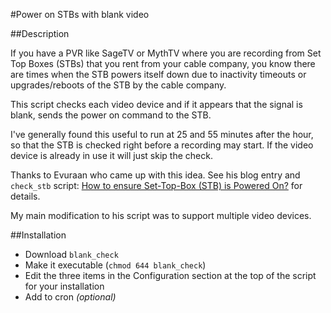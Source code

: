 #Power on STBs with blank video

##Description

If you have a PVR like SageTV or MythTV where you are recording from Set Top Boxes (STBs) that
you rent from your cable company, you know there are times when the STB powers itself down due
to inactivity timeouts or upgrades/reboots of the STB by the cable company.

This script checks each video device and if it appears that the signal is blank, sends the
power on command to the STB.

I've generally found this useful to run at 25 and 55 minutes after the hour, so that the STB
is checked right before a recording may start. If the video device is already in use it will
just skip the check.

Thanks to Evuraan who came up with this idea.
See his blog entry and `check_stb` script: [How to ensure Set-Top-Box (STB) is Powered On?](http://evuraan.blogspot.com/2008/01/how-to-ensure-set-top-box-stb-is.html) for details.

My main modification to his script was to support multiple video devices.

##Installation

* Download `blank_check`
* Make it executable (`chmod 644 blank_check`)
* Edit the three items in the Configuration section at the top of the script for your installation
* Add to cron *(optional)*

